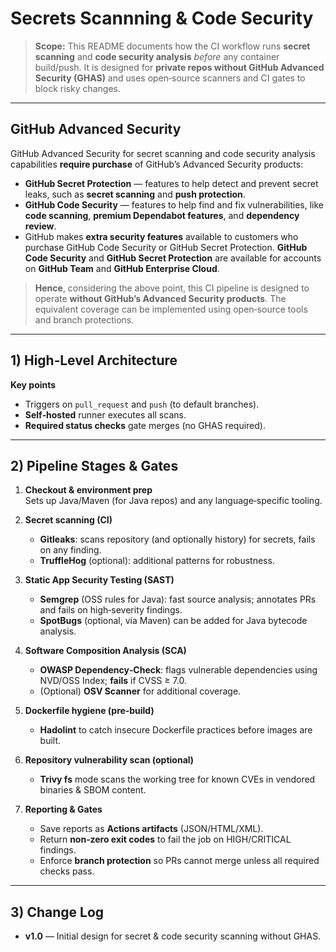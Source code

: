 # Secrets Scannning & Code Security

> **Scope:** This README documents how the CI workflow runs **secret scanning** and **code security analysis** _before_ any container build/push. It is designed for **private repos without GitHub Advanced Security (GHAS)** and uses open‑source scanners and CI gates to block risky changes.

---

## GitHub Advanced Security

GitHub Advanced Security for secret scanning and code security analysis capabilities **require purchase** of GitHub’s Advanced Security products:

- **GitHub Secret Protection** — features to help detect and prevent secret leaks, such as **secret scanning** and **push protection**.
- **GitHub Code Security** — features to help find and fix vulnerabilities, like **code scanning**, **premium Dependabot features**, and **dependency review**.
- GitHub makes **extra security features** available to customers who purchase GitHub Code Security or GitHub Secret Protection. **GitHub Code Security** and **GitHub Secret Protection** are available for accounts on **GitHub Team** and **GitHub Enterprise Cloud**.

> **Hence**, considering the above point, this CI pipeline is designed to operate **without GitHub’s Advanced Security products**. The equivalent coverage can be implemented using open‑source tools and branch protections.

---

## 1) High‑Level Architecture



**Key points**
- Triggers on `pull_request` and `push` (to default branches).
- **Self‑hosted** runner executes all scans.
- **Required status checks** gate merges (no GHAS required).

---

## 2) Pipeline Stages & Gates

1) **Checkout & environment prep**  
   Sets up Java/Maven (for Java repos) and any language‑specific tooling.

2) **Secret scanning (CI)**  
   - **Gitleaks**: scans repository (and optionally history) for secrets, fails on any finding.  
   - **TruffleHog** (optional): additional patterns for robustness.

3) **Static App Security Testing (SAST)**  
   - **Semgrep** (OSS rules for Java): fast source analysis; annotates PRs and fails on high‑severity findings.  
   - **SpotBugs** (optional, via Maven) can be added for Java bytecode analysis.

4) **Software Composition Analysis (SCA)**  
   - **OWASP Dependency‑Check**: flags vulnerable dependencies using NVD/OSS Index; **fails** if CVSS ≥ 7.0.  
   - (Optional) **OSV Scanner** for additional coverage.

5) **Dockerfile hygiene (pre‑build)**  
   - **Hadolint** to catch insecure Dockerfile practices before images are built.

6) **Repository vulnerability scan (optional)**  
   - **Trivy fs** mode scans the working tree for known CVEs in vendored binaries & SBOM content.

7) **Reporting & Gates**  
   - Save reports as **Actions artifacts** (JSON/HTML/XML).  
   - Return **non‑zero exit codes** to fail the job on HIGH/CRITICAL findings.  
   - Enforce **branch protection** so PRs cannot merge unless all required checks pass.

---

## 3) Change Log
- **v1.0** — Initial design for secret & code security scanning without GHAS.
